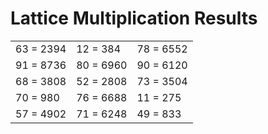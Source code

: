 # Lattice Multiplication Results

|   |   |   |
|---|---|---|
| 63 = 2394 | 12 = 384 | 78 = 6552 |
| 91 = 8736 | 80 = 6960 | 90 = 6120 |
| 68 = 3808 | 52 = 2808 | 73 = 3504 |
| 70 = 980 | 76 = 6688 | 11 = 275 |
| 57 = 4902 | 71 = 6248 | 49 = 833 |
